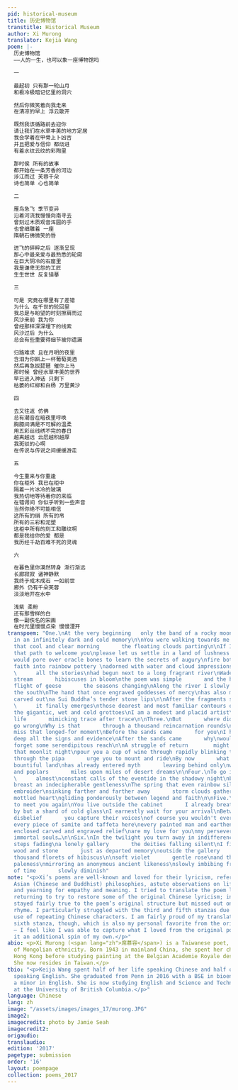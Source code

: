 ```yaml
---
pid: historical-museum
title: 历史博物馆
transtitle: Historical Museum
author: Xi Murong
translator: Kejia Wang
poem: |-
  历史博物馆
  ——人的一生，也可以象一座博物馆吗

  一

  最起初 只有那一轮山月
  和极冷极暗记忆里的洞穴

  然后你微笑着向我走来
  在清凉的早上 浮云散开

  既然我该循路前去迎你
  请让我们在水草丰美的地方定居
  我会学着在甲骨上卜凶吉
  并且把爱与信仰 都烧进
  有着水纹云纹的彩陶里

  那时侯 所有的故事
  都开始在一条芳香的河边
  涉江而过 芙蓉千朵
  诗也简单 心也简单

  二

  雁鸟急飞 季节变异
  沿着河流我慢慢向南寻去
  曾刻过木质观音浑圆的手
  也曾细雕着 一座
  隋朝石佛微笑的唇

  迸飞的碎粹之后 逐渐呈现
  那心中最亲爱与最熟悉的轮廓
  在巨大阴冷的石窟里
  我是谦卑无怨的工匠
  生生世世 反复描摹

  三

  可是 究竟在哪里有了差错
  为什么 在千世的轮回里
  我总是与盼望的时刻擦肩而过
  风沙来前 我为你
  曾经那样深深埋下的线索
  风沙过后 为什么
  总会有些重要得细节被你遗漏

  归路难求 且在月明的夜里
  含泪为你斟上一杯葡萄美酒
  然后再急拔琵琶 催你上马
  那时候 曾经水草丰美的世界
  早已进入神话 只剩下
  枯萎的红柳和白杨 万里黄沙

  四

  去又往返 仿佛
  总有潮音在暗夜里呼唤
  胸臆间满是不可解的温柔
  用五彩丝线绣不完的春日
  越离越远 云层越积越厚
  我斑驳的心啊
  在传说与传说之间缓缓游走

  五

  今生重来与你重逢
  你在柜外 我已在柜中
  隔着一片冰冷的玻璃
  我热切地等待着你的来临
  在错谔间 你似乎听到一些声音
  当然你绝不可能相信
  这所有的绢 所有的帛
  所有的三彩和泥塑
  这柜中所有的刻工和雕纹啊
  都是我给你的爱 都是
  我历经千劫百难不死的灵魂

  六

  在暮色里你漠然转身 渐行渐远
  长廊寂寂 诸神静默
  我终于成木成石 一如前世
  廊外 仍有千朵芙蓉
  淡淡地开在水中

  浅紫 柔粉
  还有那雪样的白
  像一副佚名的宋画
  在时光里慢慢点染 慢慢湮开
transpoem: "One.\nAt the very beginning   only the band of a rocky moon\nthe cavern
  in an infinitely dark and cold memory\n\nYou were walking towards me with a smile\non
  that cool and clear morning       the floating clouds parting\n\nIf I should trace
  that path to welcome you\nplease let us settle in a land of lushness and bounty\nI
  would pore over oracle bones to learn the secrets of augury\nfire both love and
  faith into rainbow pottery \nadorned with water and cloud impressions\n\nBack then
  \      all the stories\nhad begun next to a long fragrant river\nWade through the
  stream       hibiscuses in bloom\nthe poem was simple       and the heart too\n\nTwo.\nRushed
  flight of geese       the seasons changing\nAlong the river I slowly seek towards
  the south\nThe hand that once engraved goddesses of mercy\nhas also meticulously
  carved out\na Sui Buddha’s tender stone lips\n\nAfter the fragments spark and fly
  \      it finally emerges\nthose dearest and most familiar contours of the heart\nWithin
  the gigantic, wet and cold grottoes\nI am a modest and placid artist\nlife after
  life       mimicking trace after trace\n\nThree.\nBut       where did we really
  go wrong\nWhy is that       through a thousand reincarnation rounds\nI always barely
  miss that longed-for moment\nBefore the sands came       for you\nI had once buried
  deep all the signs and evidence\nAfter the sands came       why\nwould you always
  forget some serendipitous reach\n\nA struggle of return        might as well in
  that moonlit night\npour you a cup of wine through rapidly blinking tears\nBlast
  through the pipa       urge you to mount and ride\nBy now       what had been a
  bountiful land\nhas already entered myth       leaving behind only\nwithered willows
  and poplars       miles upon miles of desert dreams\n\nFour.\nTo go is to return
  \      almost\nconstant calls of the eventide in the shadowy night\nbetween the
  breast an indecipherable gentleness\nThe spring that even rainbow silk threads cannot
  embroider\nsinking farther and farther away       storm clouds gathering strength\nMy
  mottled heart\ngliding ponderously between legend and faith\n\nFive.\nReincarnating
  to meet you again\nYou live outside the cabinet       I already breathe within it\nSeparated
  by but a shard of cold glass\nI earnestly wait for your arrival\nBetween error and
  disbelief       you capture their voices\nof course you wouldn't ever believe\nthat
  every piece of samite and taffeta here\nevery painted man and earthen sculpture\nevery
  enclosed carved and engraved relief\nare my love for you\nmy persevering unwavering
  immortal souls…\n\nSix.\nIn the twilight you turn away in indifference       your
  steps fading\na lonely gallery       the deities falling silent\nI finally become
  wood and stone       just as departed memory\noutside the gallery       still a
  thousand florets of hibiscus\n\nsoft violet       gentle rose\nand that snow-like
  paleness\nmirroring an anonymous ancient likeness\nslowly imbibing from the stream
  of time       slowly diminish"
note: "<p>Xi’s poems are well-known and loved for their lyricism, references to ancient
  Asian (Chinese and Buddhist) philosophies, astute observations on life and love,
  and yearning for empathy and meaning. I tried to translate the poem literally before
  returning to try to restore some of the original Chinese lyricism; in the end, I
  stayed fairly true to the poem’s original structure but missed out on some of the
  rhyme. I particularly struggled with the third and fifth stanzas due to her rampant
  use of repeating Chinese characters. I am fairly proud of my translation of the
  sixth stanza, though, which is also my personal favorite from the original poem
  – I feel like I was able to capture what I loved from the original poem while giving
  it an additional spin of my own.</p>"
abio: <p>Xi Murong (<span lang="zh">席慕容</span>) is a Taiwanese poet, painter and essayist
  of Mongolian ethnicity. Born 1943 in mainland China, she spent her childhood in
  Hong Kong before studying painting at the Belgian Academie Royale des Beaux-Arts.
  She now resides in Taiwan.</p>
tbio: "<p>Keija Wang spent half of her life speaking Chinese and half of her life
  speaking English. She graduated from Penn in 2016 with a BSE in bioengineering and
  a minor in English. She is now studying English and Science and Technology Studies
  at the University of British Columbia.</p>"
language: Chinese
lang: zh
image: "/assets/images/images_17/murong.JPG"
image2:
imagecredit: photo by Jamie Seah
imagecredit2:
origaudio:
translaudio:
edition: '2017'
pagetype: submission
order: '16'
layout: poempage
collection: poems_2017
---
```

